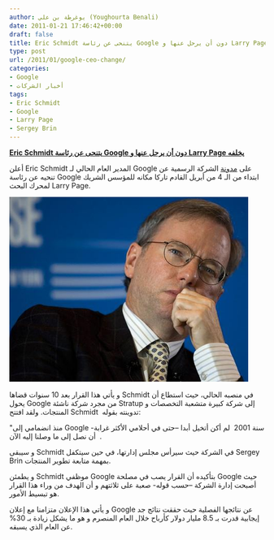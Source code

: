 ```yaml
---
author: يوغرطة بن علي (Youghourta Benali)
date: 2011-01-21 17:46:42+00:00
draft: false
title: Eric Schmidt يتنحى عن رئاسة Google دون أن يرحل عنها و Larry Page يخلفه
type: post
url: /2011/01/google-ceo-change/
categories:
- Google
- أخبار الشركات
tags:
- Eric Schmidt
- Google
- Larry Page
- Sergey Brin
---
```


[**Eric Schmidt يتنحى عن رئاسة Google دون أن يرحل عنها و Larry Page يخلفه**](https://www.it-scoop.com/2011/01/google-ceo-change/)


أعلن Eric Schmidt المدير العام الحالي لـ Google على [مدونة](http://googleblog.blogspot.com/2011/01/update-from-chairman.html) الشركة الرسمية عن تنحيه عن رئاسة Google ابتداء من الـ 4 من أبريل القادم تاركا مكانه للمؤسس الشريك لمحرك البحث Larry Page.


[![](eric_schmidt.jpg)
](https://www.it-scoop.com/2011/01/google-ceo-change/)


و يأتي هذا القرار بعد 10 سنوات قضاها Schmidt في منصبه الحالي، حيث استطاع أن يحول Google من مجرد شركة ناشئة Stratup إلى شركة كبيرة متشعبة التخصصات و المنتجات. ولقد افتتح Schmidt  تدوينته بقوله:

"منذ انضمامي إلى Google سنة 2001  لم أكن أتخيل أبدا –حتى في أحلامي الأكثر غرابة-  أن نصل إلى ما وصلنا إليه الآن.

و سيبقى Schmidt في الشركة حيث سيرأس مجلس إدارتها، في حين سيتكفل Sergey Brin بمهمة متابعة تطوير المنتجات.

و يطمئن Schmidt موظفي Google بتأكيده أن القرار يصب في مصلحة Google حيث أصبحت إدارة الشركة –حسب قوله- صعبة على ثلاثتهم و أن الهدف من وراء هذا القرار هو تبسيط الأمور.

و يأتي هذا الإعلان متزامنا مع إعلان Google عن نتائجها الفصلية حيث حققت نتائج جد إيجابية قدرت بـ 8.5 مليار دولار كأرباح خلال العام المنصرم و هو ما يشكل زيادة بـ 30% عن العام الذي يسبقه.
